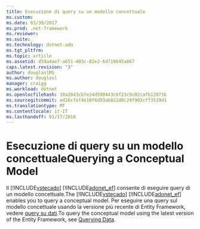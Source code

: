 ```yaml
---
title: Esecuzione di query su un modello concettuale
ms.custom: 
ms.date: 03/30/2017
ms.prod: .net-framework
ms.reviewer: 
ms.suite: 
ms.technology: dotnet-ado
ms.tgt_pltfrm: 
ms.topic: article
ms.assetid: d59a4ae7-a651-403c-82e2-6d710645a867
caps.latest.revision: "3"
author: douglaslMS
ms.author: douglasl
manager: craigg
ms.workload: dotnet
ms.openlocfilehash: 10a2043cb7e24d590443c6f23c9c02cafb12073b
ms.sourcegitcommit: ed26cfef4e18f6d93ab822d8c29f902cff3519d1
ms.translationtype: MT
ms.contentlocale: it-IT
ms.lasthandoff: 01/17/2018
---
```

# <a name="querying-a-conceptual-model"></a><span data-ttu-id="0ff0f-102">Esecuzione di query su un modello concettuale</span><span class="sxs-lookup"><span data-stu-id="0ff0f-102">Querying a Conceptual Model</span></span>
<span data-ttu-id="0ff0f-103">Il [!INCLUDE[vstecado](../../../../../includes/vstecado-md.md)] [!INCLUDE[adonet_ef](../../../../../includes/adonet-ef-md.md)] consente di eseguire query di un modello concettuale.</span><span class="sxs-lookup"><span data-stu-id="0ff0f-103">The [!INCLUDE[vstecado](../../../../../includes/vstecado-md.md)] [!INCLUDE[adonet_ef](../../../../../includes/adonet-ef-md.md)] enables you to query a conceptual model.</span></span> <span data-ttu-id="0ff0f-104">Per eseguire una query sul modello concettuale usando la versione più recente di Entity Framework, vedere [query su dati](http://go.microsoft.com/fwlink/?LinkId=235282).</span><span class="sxs-lookup"><span data-stu-id="0ff0f-104">To query the conceptual model using the latest version of the Entity Framework, see [Querying Data](http://go.microsoft.com/fwlink/?LinkId=235282).</span></span>
